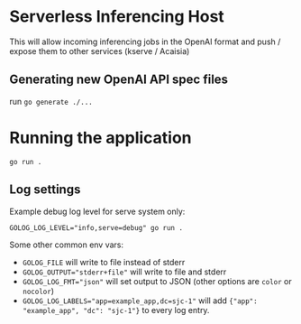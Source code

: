 # Serverless Inferencing Host

This will allow incoming inferencing jobs in the OpenAI format and push / 
expose them to other services (kserve / Acaisia)

## Generating new OpenAI API spec files

run `go generate ./...`


# Running the application

`go run .`

## Log settings

Example debug log level for serve system only:
```shell
GOLOG_LOG_LEVEL="info,serve=debug" go run .
```

Some other common env vars:
- `GOLOG_FILE` will write to file instead of stderr
- `GOLOG_OUTPUT="stderr+file"` will write to file and stderr
- `GOLOG_LOG_FMT="json"` will set output to JSON (other options are `color` or `nocolor`)
- `GOLOG_LOG_LABELS="app=example_app,dc=sjc-1"` will add `{"app": "example_app", "dc": "sjc-1"}` to every log entry.
